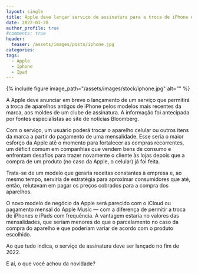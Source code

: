 ```yaml
---
layout: single
title: Apple deve lançar serviço de assinatura para a troca de iPhone e iPad por mensalidade
date: 2022-03-28
author_profile: true
#comments: true
header:
  teaser: /assets/images/posts/iphone.jpg
categories:
tags:
  - Apple
  - Iphone
  - Ipad
---
```


{% include figure image_path="/assets/images/stock/iphone.jpg" alt=""  %}

A Apple deve anunciar em breve o lançamento de um serviço que permitirá a troca de aparelhos antigos de iPhone pelos modelos mais recentes da marca, aos moldes de um clube de assinatura. A informação foi antecipada por fontes especialistas ao site de notícias Bloomberg.

Com o serviço, um usuário poderá trocar o aparelho celular ou outros itens da marca a partir do pagamento de uma mensalidade. Esse seria o maior esforço da Apple até o momento para fortalecer as compras recorrentes, um déficit comum em companhias que vendem bens de consumo e enfrentam desafios para trazer novamente o cliente às lojas depois que a compra de um produto (no caso da Apple, o celular) já foi feita.

Trata-se de um modelo que geraria receitas constantes à empresa e, ao mesmo tempo, serviria de estratégia para aproximar consumidores que até, então, relutavam em pagar os preços cobrados para a compra dos aparelhos.

O novo modelo de negócio da Apple será parecido com o iCloud ou pagamento mensal do Apple Music — com a diferença de permitir a troca de iPhones e iPads com frequência. A vantagem estaria no valores das mensalidades, que seriam menores do que o parcelamento no caso da compra do aparelho e que poderiam variar de acordo com o produto escolhido.

Ao que tudo indica, o serviço de assinatura deve ser lançado no fim de 2022.

E aí, o que você achou da novidade?

